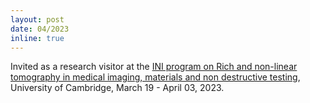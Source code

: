 ```yaml
---
layout: post
date: 04/2023
inline: true
---
```


Invited as a research visitor at the [INI program on Rich and non-linear tomography in medical imaging, materials and non destructive testing](https://www.newton.ac.uk/event/rntw02/), University of Cambridge, March 19 - April 03, 2023.